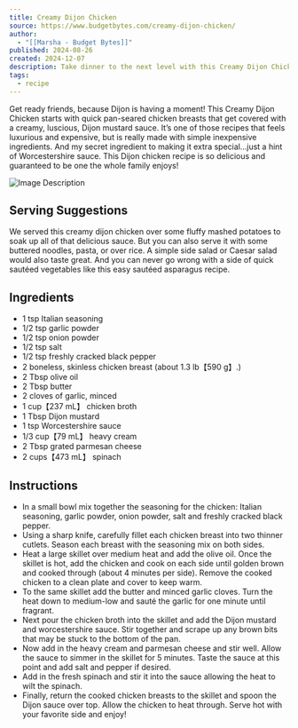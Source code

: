 ```yaml
---
title: Creamy Dijon Chicken
source: https://www.budgetbytes.com/creamy-dijon-chicken/
author:
  - "[[Marsha - Budget Bytes]]"
published: 2024-08-26
created: 2024-12-07
description: Take dinner to the next level with this Creamy Dijon Chicken recipe! Made with an insanely delicious sauce and simple ingredients!
tags:
  - recipe
---
```


Get ready friends, because Dijon is having a moment! This Creamy Dijon Chicken starts with quick pan-seared chicken breasts that get covered with a creamy, luscious, Dijon mustard sauce. It’s one of those recipes that feels luxurious and expensive, but is really made with simple inexpensive ingredients. And my secret ingredient to making it extra special…just a hint of Worcestershire sauce. This Dijon chicken recipe is so delicious and guaranteed to be one the whole family enjoys!

![Image Description](../../img/creamy-dijon-chicken.png)

## **Serving Suggestions**

We served this creamy dijon chicken over some fluffy mashed potatoes to soak up all of that delicious sauce. But you can also serve it with some buttered noodles, pasta, or over rice. A simple side salad or Caesar salad would also taste great. And you can never go wrong with a side of quick sautéed vegetables like this easy sautéed asparagus recipe.

## Ingredients

- 1 tsp Italian seasoning 
- 1/2 tsp garlic powder 
- 1/2 tsp onion powder 
- 1/2 tsp salt 
- 1/2 tsp freshly cracked black pepper 
- 2 boneless, skinless chicken breast (about 1.3 lb​【590 g】.) 
- 2 Tbsp olive oil 
- 2 Tbsp butter 
- 2 cloves of garlic, minced 
- 1 cup​【237 mL】 chicken broth 
- 1 Tbsp Dijon mustard 
- 1 tsp Worcestershire sauce 
- 1/3 cup​【79 mL】 heavy cream 
- 2 Tbsp grated parmesan cheese 
- 2 cups​【473 mL】 spinach 

## Instructions

- In a small bowl mix together the seasoning for the chicken: Italian seasoning, garlic powder, onion powder, salt and freshly cracked black pepper.
- Using a sharp knife, carefully fillet each chicken breast into two thinner cutlets. Season each breast with the seasoning mix on both sides.
- Heat a large skillet over medium heat and add the olive oil. Once the skillet is hot, add the chicken and cook on each side until golden brown and cooked through (about 4 minutes per side). Remove the cooked chicken to a clean plate and cover to keep warm.
- To the same skillet add the butter and minced garlic cloves. Turn the heat down to medium-low and sauté the garlic for one minute until fragrant.
- Next pour the chicken broth into the skillet and add the Dijon mustard and worcestershire sauce. Stir together and scrape up any brown bits that may be stuck to the bottom of the pan.
- Now add in the heavy cream and parmesan cheese and stir well. Allow the sauce to simmer in the skillet for 5 minutes. Taste the sauce at this point and add salt and pepper if desired.
- Add in the fresh spinach and stir it into the sauce allowing the heat to wilt the spinach.
- Finally, return the cooked chicken breasts to the skillet and spoon the Dijon sauce over top. Allow the chicken to heat through. Serve hot with your favorite side and enjoy!
